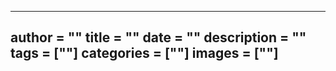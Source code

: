 ---
author = ""
title = ""
date = ""
description = ""
tags = [""]
categories = [""]
images = [""]
---